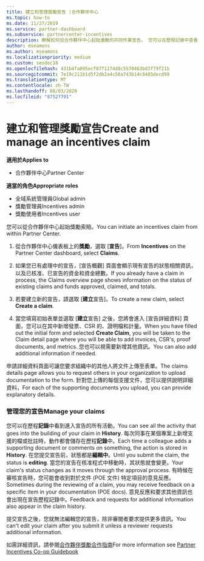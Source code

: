 ```yaml
---
title: 建立和管理獎勵宣告 |合作夥伴中心
ms.topic: how-to
ms.date: 11/27/2019
ms.service: partner-dashboard
ms.subservice: partnercenter-incentives
description: 瞭解如何從合作夥伴中心起始激勵的共同作業宣告。 您可以在歷程記錄中查看在建置宣告過程中加入的所有活動。
author: mseamons
ms.author: mseamons
ms.localizationpriority: medium
ms.custom: seodec18
ms.openlocfilehash: 431b4fa095ecf87f1174d8c5570463bd3f79f21b
ms.sourcegitcommit: 7e19c211b1d5f2db2a4c56a743b14c8485decd99
ms.translationtype: MT
ms.contentlocale: zh-TW
ms.lasthandoff: 08/03/2020
ms.locfileid: "87527791"
---
```

# <a name="create-and-manage-an-incentives-claim"></a><span data-ttu-id="858a1-104">建立和管理獎勵宣告</span><span class="sxs-lookup"><span data-stu-id="858a1-104">Create and manage an incentives claim</span></span>

<span data-ttu-id="858a1-105">**適用於**</span><span class="sxs-lookup"><span data-stu-id="858a1-105">**Applies to**</span></span>
- <span data-ttu-id="858a1-106">合作夥伴中心</span><span class="sxs-lookup"><span data-stu-id="858a1-106">Partner Center</span></span>

<span data-ttu-id="858a1-107">**適當的角色**</span><span class="sxs-lookup"><span data-stu-id="858a1-107">**Appropriate roles**</span></span>

- <span data-ttu-id="858a1-108">全域系統管理員</span><span class="sxs-lookup"><span data-stu-id="858a1-108">Global admin</span></span>
- <span data-ttu-id="858a1-109">獎勵管理員</span><span class="sxs-lookup"><span data-stu-id="858a1-109">Incentives admin</span></span>
- <span data-ttu-id="858a1-110">獎勵使用者</span><span class="sxs-lookup"><span data-stu-id="858a1-110">Incentives user</span></span>

<span data-ttu-id="858a1-111">您可以從合作夥伴中心起始獎勵索賠。</span><span class="sxs-lookup"><span data-stu-id="858a1-111">You can initiate an incentives claim from within Partner Center.</span></span> 

1. <span data-ttu-id="858a1-112">從合作夥伴中心儀表板上的**獎勵**，選取 [**宣告**]。</span><span class="sxs-lookup"><span data-stu-id="858a1-112">From **Incentives** on the Partner Center dashboard, select **Claims**.</span></span>

2.  <span data-ttu-id="858a1-113">如果您已有處理中的宣告，\[宣告概觀\] 頁面會顯示現有宣告的狀態相關資訊，以及已核准、已宣告的資金和資金總數。</span><span class="sxs-lookup"><span data-stu-id="858a1-113">If you already have a claim in process, the Claims overview page shows information on the status of existing claims and funds approved, claimed, and totals.</span></span>

3.  <span data-ttu-id="858a1-114">若要建立新的宣告，請選取 [**建立**宣告]。</span><span class="sxs-lookup"><span data-stu-id="858a1-114">To create a new claim, select **Create a claim**.</span></span>

4.  <span data-ttu-id="858a1-115">當您填寫初始表單並選取 [**建立**宣告] 之後，您將會進入 [宣告詳細資料] 頁面，您可以在其中新增發票、CSR 的、證明檔和計量。</span><span class="sxs-lookup"><span data-stu-id="858a1-115">When you have filled out the initial form and selected **Create Claim**, you will be taken to the Claim detail page where you will be able to add invoices, CSR's, proof documents, and metrics.</span></span> <span data-ttu-id="858a1-116">您也可以視需要新增其他資訊。</span><span class="sxs-lookup"><span data-stu-id="858a1-116">You can also add additional information if needed.</span></span>

<span data-ttu-id="858a1-117">申請詳細資料頁面可讓您要求組織中的其他人將文件上傳至表單。</span><span class="sxs-lookup"><span data-stu-id="858a1-117">The claims details page allows you to request others in your organization to upload documentation to the form.</span></span> <span data-ttu-id="858a1-118">針對您上傳的每個支援文件，您可以提供說明詳細資料，</span><span class="sxs-lookup"><span data-stu-id="858a1-118">For each of the supporting documents you upload, you can provide explanatory details.</span></span> 

### <a name="manage-your-claims"></a><span data-ttu-id="858a1-119">管理您的宣告</span><span class="sxs-lookup"><span data-stu-id="858a1-119">Manage your claims</span></span>

<span data-ttu-id="858a1-120">您可以在歷程**記錄**中看到進入宣告的所有活動。</span><span class="sxs-lookup"><span data-stu-id="858a1-120">You can see all the activity that goes into the building of your claim in **History**.</span></span> <span data-ttu-id="858a1-121">每次同事在某個專案上新增支援的檔或批註時，動作都會儲存在歷程**記錄**中。</span><span class="sxs-lookup"><span data-stu-id="858a1-121">Each time a colleague adds a supporting document or comments on something, the action is stored in **History**.</span></span> <span data-ttu-id="858a1-122">在您提交宣告前，狀態都是**編輯中**。</span><span class="sxs-lookup"><span data-stu-id="858a1-122">Until you submit the claim, the status is **editing**.</span></span> <span data-ttu-id="858a1-123">當您的宣告在核准程式中移動時，其狀態就會變更。</span><span class="sxs-lookup"><span data-stu-id="858a1-123">Your claim's status changes as it moves through the approval process.</span></span> <span data-ttu-id="858a1-124">有時候在審核宣告時，您可能會收到對於文件 (POE 文件) 特定項目的意見反應。</span><span class="sxs-lookup"><span data-stu-id="858a1-124">Sometimes during the reviewing of a claim, you may receive feedback on a specific item in your documentation (POE docs).</span></span> <span data-ttu-id="858a1-125">意見反應和要求其他資訊也會出現在宣告歷程記錄中。</span><span class="sxs-lookup"><span data-stu-id="858a1-125">Feedback and requests for additional information also appear in the claim history.</span></span> 

<span data-ttu-id="858a1-126">提交宣告之後，您就無法編輯您的宣告，除非審閱者要求提供更多資訊。</span><span class="sxs-lookup"><span data-stu-id="858a1-126">You can't edit your claim after you submit it unless a reviewer requests additional information.</span></span>

<span data-ttu-id="858a1-127">如需詳細資訊，請參閱[合作夥伴獎勵合作指南](https://assets.microsoft.com/coop-guidebook.pdf)</span><span class="sxs-lookup"><span data-stu-id="858a1-127">For more information see [Partner Incentives Co-op Guidebook](https://assets.microsoft.com/coop-guidebook.pdf)</span></span>
